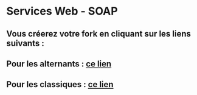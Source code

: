 # Services Web - SOAP
## Vous créerez votre fork en cliquant sur les liens suivants :
## Pour les alternants : <a href='https://classroom.github.com/a/5sQe7ux3'>ce lien</a>
## Pour les classiques : <a href='https://classroom.github.com/a/ENVfT6Vs'>ce lien</a>
